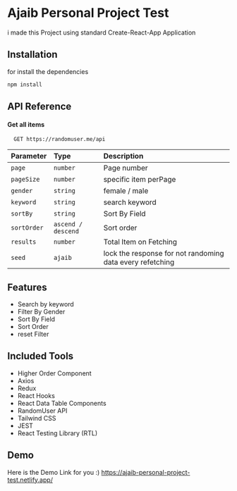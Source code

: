 # Ajaib Personal Project Test

i made this Project using standard Create-React-App Application

## Installation

for install the dependencies

```bash
npm install
```

## API Reference

#### Get all items

```http
  GET https://randomuser.me/api
```

| Parameter   | Type               | Description                                               |
| :---------- | :----------------- | :-------------------------------------------------------- |
| `page`      | `number`           | Page number                                               |
| `pageSize`  | `number`           | specific item perPage                                     |
| `gender`    | `string`           | female / male                                             |
| `keyword`   | `string`           | search keyword                                            |
| `sortBy`    | `string`           | Sort By Field                                             |
| `sortOrder` | `ascend / descend` | Sort order                                                |
| `results`   | `number`           | Total Item on Fetching                                    |
| `seed`      | `ajaib`            | lock the response for not randoming data every refetching |

## Features

- Search by keyword
- Filter By Gender
- Sort By Field
- Sort Order
- reset Filter

## Included Tools

- Higher Order Component
- Axios
- Redux
- React Hooks
- React Data Table Components
- RandomUser API
- Tailwind CSS
- JEST
- React Testing Library (RTL)

## Demo

Here is the Demo Link for you :) https://ajaib-personal-project-test.netlify.app/
